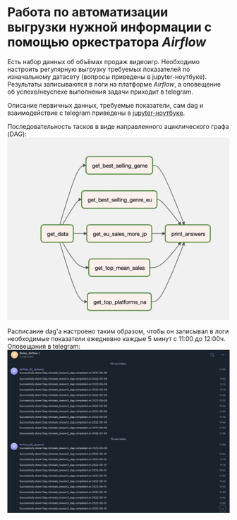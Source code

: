 # Работа по автоматизации выгрузки нужной информации с помощью оркестратора *Airflow*

Есть набор данных об объёмах продаж видеоигр. Необходимо настроить регулярную выгрузку требуемых показателей по изначальному датасету (вопросы приведены в jupyter-ноутбуке). Результаты записываются в логи на платформе *Airflow*, а оповещение об успехе/неуспехе выполнения задачи приходит в telegram.

Описание первичных данных, требуемые показатели, сам dag и взаимодействие с telegram приведены в [jupyter-ноутбуке](./airflow_load_info_automatization_data_and_dag.ipynb).


Последовательность тасков в виде направленного ациклического графа (DAG):
![DAG](./task_as_graph.jpg)

Расписание dag'а настроено таким образом, чтобы он записывал в логи необходимые показатели ежедневно каждые 5 минут с 11:00 до 12:00ч. Оповещания в telegram:
![telegram_notifications](./notifications.jpg)
